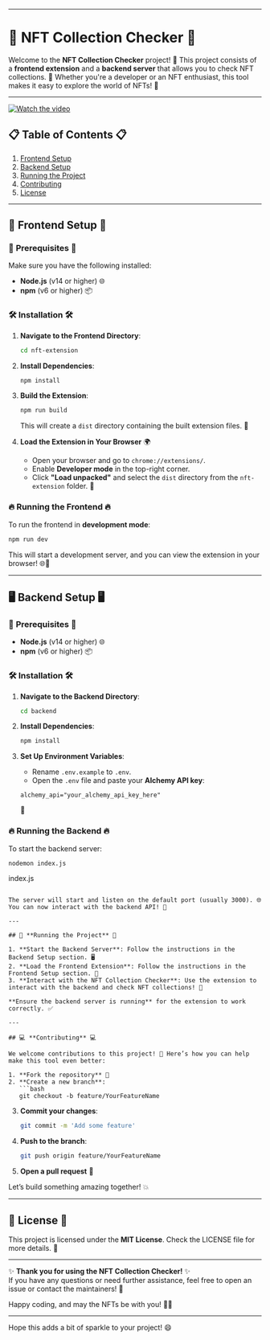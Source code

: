 



---

# 🌟 **NFT Collection Checker** 🌟

Welcome to the **NFT Collection Checker** project! 🎨 This project consists of a **frontend extension** and a **backend server** that allows you to check NFT collections. 🚀 Whether you're a developer or an NFT enthusiast, this tool makes it easy to explore the world of NFTs! 👾

---

[![Watch the video](https://img.youtube.com/vi/Y-IXQ8gYMi4/maxresdefault.jpg)](https://youtu.be/Y-IXQ8gYMi4)


## 📋 **Table of Contents** 📋

1. [Frontend Setup](#frontend-setup)
2. [Backend Setup](#backend-setup)
3. [Running the Project](#running-the-project)
4. [Contributing](#contributing)
5. [License](#license)

---

## 🚀 **Frontend Setup** 🚀

### 🔧 **Prerequisites** 🔧

Make sure you have the following installed:

- **Node.js** (v14 or higher) 🌐
- **npm** (v6 or higher) 📦

### 🛠️ **Installation** 🛠️

1. **Navigate to the Frontend Directory**:

   ```bash
   cd nft-extension
   ```

2. **Install Dependencies**:

   ```bash
   npm install
   ```

3. **Build the Extension**:

   ```bash
   npm run build
   ```

   This will create a `dist` directory containing the built extension files. 🎉

4. **Load the Extension in Your Browser** 🌍

   - Open your browser and go to `chrome://extensions/`.
   - Enable **Developer mode** in the top-right corner.
   - Click **"Load unpacked"** and select the `dist` directory from the `nft-extension` folder. 🔌

### 🔥 **Running the Frontend** 🔥

To run the frontend in **development mode**:

```bash
npm run dev
```

This will start a development server, and you can view the extension in your browser! 🌐👀

---

## 🖥️ **Backend Setup** 🖥️

### 🔧 **Prerequisites** 🔧

- **Node.js** (v14 or higher) 🌐
- **npm** (v6 or higher) 📦

### 🛠️ **Installation** 🛠️

1. **Navigate to the Backend Directory**:

   ```bash
   cd backend
   ```

2. **Install Dependencies**:

   ```bash
   npm install
   ```

3. **Set Up Environment Variables**:

   - Rename `.env.example` to `.env`.
   - Open the `.env` file and paste your **Alchemy API key**:

   ```env
   alchemy_api="your_alchemy_api_key_here"
   ```

   🔑

### 🔥 **Running the Backend** 🔥

To start the backend server:

```bash
nodemon index.js
```

index.js
```

The server will start and listen on the default port (usually 3000). 🌐 You can now interact with the backend API! 🚀

---

## 🚀 **Running the Project** 🚀

1. **Start the Backend Server**: Follow the instructions in the Backend Setup section. 🖥️
2. **Load the Frontend Extension**: Follow the instructions in the Frontend Setup section. 🔧
3. **Interact with the NFT Collection Checker**: Use the extension to interact with the backend and check NFT collections! 🎨

**Ensure the backend server is running** for the extension to work correctly. ✅

---

## 💻 **Contributing** 💻

We welcome contributions to this project! 🎉 Here’s how you can help make this tool even better:

1. **Fork the repository** 🍴
2. **Create a new branch**:  
   ```bash
   git checkout -b feature/YourFeatureName
   ```
3. **Commit your changes**:  
   ```bash
   git commit -m 'Add some feature'
   ```
4. **Push to the branch**:  
   ```bash
   git push origin feature/YourFeatureName
   ```
5. **Open a pull request** 🚀

Let’s build something amazing together! 💥

---

## 📝 **License** 📝

This project is licensed under the **MIT License**. Check the LICENSE file for more details. 📄

---

✨ **Thank you for using the NFT Collection Checker!** ✨  
If you have any questions or need further assistance, feel free to open an issue or contact the maintainers! 🙌

Happy coding, and may the NFTs be with you! 💎🚀

---

Hope this adds a bit of sparkle to your project! 😄
